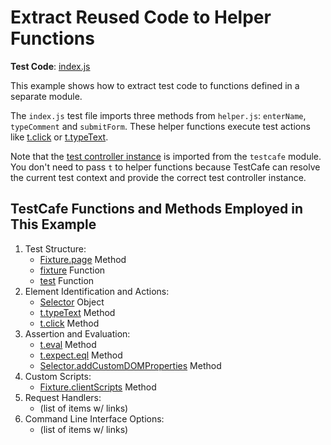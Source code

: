 # Extract Reused Code to Helper Functions

**Test Code**: [index.js](index.js)

This example shows how to extract test code to functions defined in a separate module.

The `index.js` test file imports three methods from `helper.js`: `enterName`, `typeComment` and `submitForm`. These helper functions execute test actions like [t.click](https://devexpress.github.io/testcafe/documentation/test-api/actions/click.html) or [t.typeText](https://devexpress.github.io/testcafe/documentation/test-api/actions/type-text.html).

Note that the [test controller instance](https://devexpress.github.io/testcafe/documentation/test-api/test-code-structure.html#test-controller) is imported from the `testcafe` module. You don't need to pass `t` to helper functions because TestCafe can resolve the current test context and provide the correct test controller instance.

## TestCafe Functions and Methods Employed in This Example
<!-- TODO -->
1. Test Structure:
    - [Fixture.page](https://devexpress.github.io/testcafe/documentation/reference/test-api/fixture/page.html) Method
    - [fixture](https://devexpress.github.io/testcafe/documentation/reference/test-api/global/fixture.html) Function
    - [test](https://devexpress.github.io/testcafe/documentation/reference/test-api/global/test.html) Function
2. Element Identification and Actions:
    - [Selector](https://devexpress.github.io/testcafe/documentation/reference/test-api/selector/) Object
    - [t.typeText](https://devexpress.github.io/testcafe/documentation/reference/test-api/testcontroller/typetext.html) Method
    - [t.click](https://devexpress.github.io/testcafe/documentation/reference/test-api/testcontroller/click.html) Method
3. Assertion and Evaluation:
    - [t.eval](https://devexpress.github.io/testcafe/documentation/reference/test-api/testcontroller/eval.html) Method
    - [t.expect.eql](https://devexpress.github.io/testcafe/documentation/reference/test-api/testcontroller/expect/eql.html) Method
    - [Selector.addCustomDOMProperties](https://devexpress.github.io/testcafe/documentation/reference/test-api/selector/addcustomdomproperties.html) Method
4. Custom Scripts:
    - [Fixture.clientScripts](https://devexpress.github.io/testcafe/documentation/reference/test-api/fixture/clientscripts.html) Method
5. Request Handlers:
    - (list of items w/ links)
6. Command Line Interface Options:
    - (list of items w/ links)